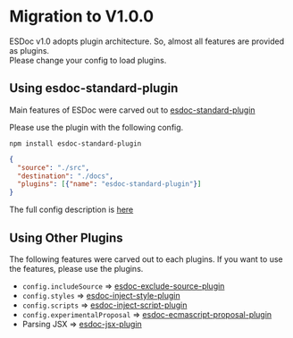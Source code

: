 # Migration to V1.0.0
ESDoc v1.0 adopts plugin architecture. So, almost all features are provided as plugins.<br/>
Please change your config to load plugins.

## Using esdoc-standard-plugin
Main features of ESDoc were carved out to [esdoc-standard-plugin](https://github.com/esdoc/esdoc-plugins/tree/master/esdoc-standard-plugin)

Please use the plugin with the following config.

`npm install esdoc-standard-plugin`

```json
{
  "source": "./src",
  "destination": "./docs",
  "plugins": [{"name": "esdoc-standard-plugin"}]
}
```

The full config description is [here](./config.html#full-config)

## Using Other Plugins
The following features were carved out to each plugins. If you want to use the features, please use the plugins.

- `config.includeSource` => [esdoc-exclude-source-plugin](https://github.com/esdoc/esdoc-plugins/tree/master/esdoc-exclude-source-plugin)
- `config.styles` => [esdoc-inject-style-plugin](https://github.com/esdoc/esdoc-plugins/blob/master/esdoc-inject-style-plugin)
- `config.scripts` => [esdoc-inject-script-plugin](https://github.com/esdoc/esdoc-plugins/blob/master/esdoc-inject-script-plugin)
- `config.experimentalProposal` => [esdoc-ecmascript-proposal-plugin](https://github.com/esdoc/esdoc-plugins/tree/master/esdoc-ecmascript-proposal-plugin)
- Parsing JSX => [esdoc-jsx-plugin](https://github.com/esdoc/esdoc-plugins/tree/master/esdoc-jsx-plugin)
